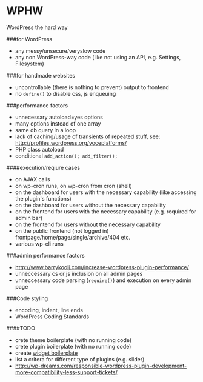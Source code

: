 WPHW
====

WordPress the hard way

###for WordPress
- any messy/unsecure/veryslow code
- any non WordPress-way code (like not using an API, e.g. Settings, Filesystem)

###for handmade websites

- uncontrollable (there is nothing to prevent) output to frontend
- no `define()` to disable css, js enqueuing

###performance factors

- unnecessary autoload=yes options
- many options instead of one array
- same db query in a loop
- lack of caching/usage of transients of repeated stuff, see: http://profiles.wordpress.org/voceplatforms/
- PHP class autoload
- conditional `add_action(); add_filter();` 

####execution/reqiure cases

- on AJAX calls
- on wp-cron runs, on wp-cron from cron (shell)
- on the dashboard for users with the necessary capability (like accessing the plugin's functions)
- on the dashboard for users without the necessary capability
- on the frontend for users with the necessary capability (e.g. required for admin bar)
- on the frontend for users without the necessary capability
- on the public frontend (not logged in) frontpage/home/page/single/archive/404 etc.
- various wp-cli runs

###admin performance factors

- http://www.barrykooij.com/increase-wordpress-plugin-performance/
- unneccessary cs or js inclusion on all admin pages
- unneccessary code parsing (`require()`) and execution on every admin page

###Code styling
- encoding, indent, line ends
- WordPress Coding Standards

####TODO

- crete theme boilerplate (with no running code)
- crete plugin boilerplate (with no running code)
- create [widget boilerplate](https://github.com/tommcfarlin/WordPress-Widget-Boilerplate)
- list a critera for different type of plugins (e.g. slider)
- http://wp-dreams.com/responsible-wordpress-plugin-development-more-compatibility-less-support-tickets/

